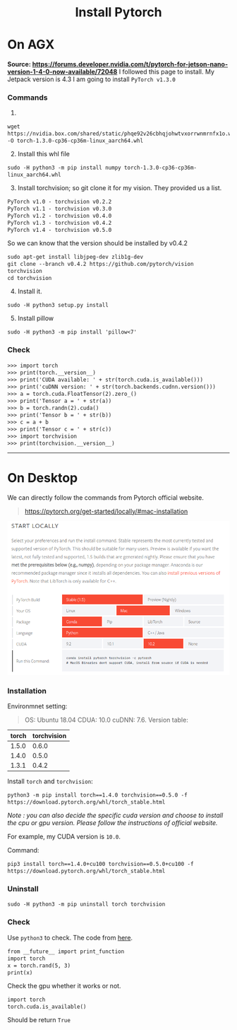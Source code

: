 # <center> Install Pytorch </center>

# On AGX

**Source: https://forums.developer.nvidia.com/t/pytorch-for-jetson-nano-version-1-4-0-now-available/72048**
I followed this page to install.
My Jetpack version is 4.3
I am going to install `PyTorch v1.3.0`

### Commands

1. 
```
wget https://nvidia.box.com/shared/static/phqe92v26cbhqjohwtvxorrwnmrnfx1o.whl -O torch-1.3.0-cp36-cp36m-linux_aarch64.whl
```

2. Install this whl file
```
sudo -H python3 -m pip install numpy torch-1.3.0-cp36-cp36m-linux_aarch64.whl
```

3. Install torchvision; so git clone it for my vision. 
They provided us a list.
```
PyTorch v1.0 - torchvision v0.2.2
PyTorch v1.1 - torchvision v0.3.0
PyTorch v1.2 - torchvision v0.4.0
PyTorch v1.3 - torchvision v0.4.2
PyTorch v1.4 - torchvision v0.5.0
```
So we can know that the version should be installed by v0.4.2
```
sudo apt-get install libjpeg-dev zlib1g-dev
git clone --branch v0.4.2 https://github.com/pytorch/vision torchvision
cd torchvision
```

4. Install it.
```
sudo -H python3 setup.py install
```

5. Install pillow
```
sudo -H python3 -m pip install 'pillow<7'
```

### Check

```
>>> import torch
>>> print(torch.__version__)
>>> print('CUDA available: ' + str(torch.cuda.is_available()))
>>> print('cuDNN version: ' + str(torch.backends.cudnn.version()))
>>> a = torch.cuda.FloatTensor(2).zero_()
>>> print('Tensor a = ' + str(a))
>>> b = torch.randn(2).cuda()
>>> print('Tensor b = ' + str(b))
>>> c = a + b
>>> print('Tensor c = ' + str(c))
>>> import torchvision
>>> print(torchvision.__version__)
```

---
# On Desktop

We can directly follow the commands from Pytorch official website.
> https://pytorch.org/get-started/locally/#mac-installation

![torch](../assets/torch.png)

### Installation
Environmnet setting: 
> OS: Ubuntu 18.04
> CDUA: 10.0
> cuDNN: 7.6.
Version table: 

| torch | torchvision |
|--- | --- |
| 1.5.0 | 0.6.0 |
| 1.4.0 | 0.5.0 |
| 1.3.1 | 0.4.2 |

Install `torch` and  `torchvision`:
```
python3 -m pip install torch==1.4.0 torchvision==0.5.0 -f https://download.pytorch.org/whl/torch_stable.html  
```

*Note : you can also decide the specific cuda version and choose to install the cpu or gpu version. Please follow the instructions of official website.*

For example, my CUDA version is `10.0`.

Command:
```
pip3 install torch==1.4.0+cu100 torchvision==0.5.0+cu100 -f https://download.pytorch.org/whl/torch_stable.html
```

### Uninstall

```
sudo -H python3 -m pip uninstall torch torchvision 
```

### Check 

Use `python3` to check.
The code from [here](https://pytorch.org/get-started/locally/#mac-verification).

```
from __future__ import print_function
import torch
x = torch.rand(5, 3)
print(x)
```

Check the gpu whether it works or not.
```
import torch
torch.cuda.is_available()
```

Should be return `True`
